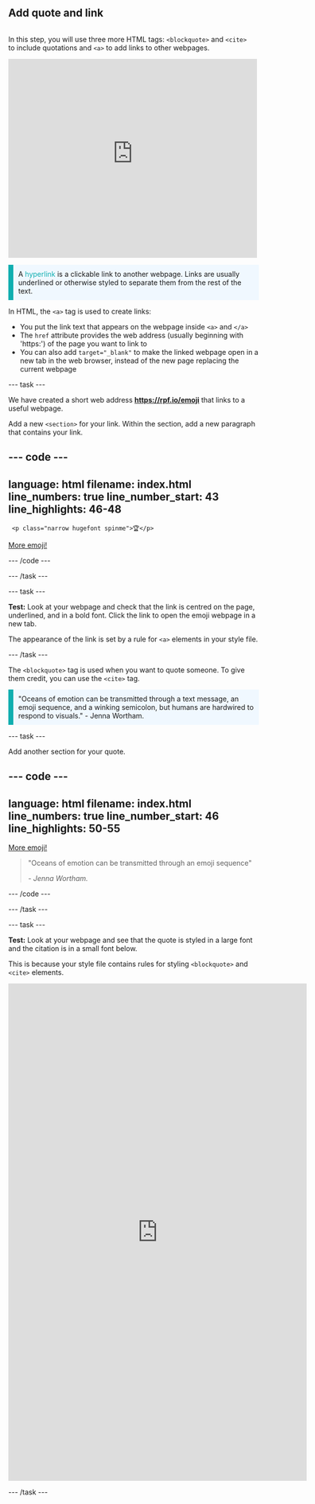 ## Add quote and link

<div style="display: flex; flex-wrap: wrap">
<div style="flex-basis: 200px; flex-grow: 1; margin-right: 15px;">

In this step, you will use three more HTML tags: `<blockquote>` and `<cite>` to include quotations and `<a>` to add links to other webpages. 

</div>
<div>
<iframe src="https://staging-editor.raspberrypi.org/en/embed/viewer/top-5-emoji-list-step-5" width="500" height="400" frameborder="0" marginwidth="0" marginheight="0" allowfullscreen> </iframe>
</div>
</div>

<p style="border-left: solid; border-width:10px; border-color: #0faeb0; background-color: aliceblue; padding: 10px;">
A <span style="color: #0faeb0">hyperlink</span> is a clickable link to another webpage. Links are usually underlined or otherwise styled to separate them from the rest of the text. 
</p>

In HTML, the `<a>` tag is used to create links: 

+ You put the link text that appears on the webpage inside `<a>` and `</a>` 
+ The `href` attribute provides the web address (usually beginning with 'https:') of the page you want to link to 
+ You can also add `target="_blank"` to make the linked webpage open in a new tab in the web browser, instead of the new page replacing the current webpage  

--- task ---

We have created a short web address **https://rpf.io/emoji** that links to a useful webpage. 

Add a new `<section>` for your link. Within the section, add a new paragraph that contains your link.

--- code ---
---
language: html
filename: index.html
line_numbers: true
line_number_start: 43
line_highlights: 46-48
---
     <p class="narrow hugefont spinme">🏆</p>         
  </section>

  <section>
     <p class="xcenter"><a href="https://rpf.io/emoji" target="_blank">More emoji!</a></p>
  </section>

--- /code ---

--- /task ---

--- task ---

**Test:** Look at your webpage and check that the link is centred on the page, underlined, and in a bold font. Click the link to open the emoji webpage in a new tab. 

The appearance of the link is set by a rule for `<a>` elements in your style file. 

--- /task ---

The `<blockquote>` tag is used when you want to quote someone. To give them credit, you can use the `<cite>` tag.

<p style="border-left: solid; border-width:10px; border-color: #0faeb0; background-color: aliceblue; padding: 10px;">
"Oceans of emotion can be transmitted through a text message, an emoji sequence, and a winking semicolon, but humans are hardwired to respond to visuals." - Jenna Wortham.
</p>

--- task ---

Add another section for your quote.  

--- code ---
---
language: html
filename: index.html
line_numbers: true
line_number_start: 46
line_highlights: 50-55
---
  <section>
     <p class="xcenter"><a href="https://rpf.io/emoji" target="_blank">More emoji!</a></p>
  </section>

  <section class="wrap">
       <blockquote>
           <p>"Oceans of emotion can be transmitted through an emoji sequence"</p>
           <cite>- Jenna Wortham.</cite>
       </blockquote>
  </section>

--- /code ---

--- /task ---


--- task ---

**Test:** Look at your webpage and see that the quote is styled in a large font and the citation is in a small font below. 

This is because your style file contains rules for styling `<blockquote>` and `<cite>` elements. 

<div>
<iframe src="https://staging-editor.raspberrypi.org/en/embed/viewer/top-5-emoji-list-step-5" width="600" height="1000" frameborder="0" marginwidth="0" marginheight="0" allowfullscreen> </iframe>
</div>

--- /task ---



